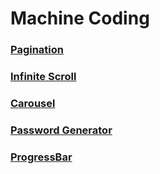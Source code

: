 # Machine Coding

### [Pagination](https://vky8xc.csb.app/)

### [Infinite Scroll](https://8x6kxx.csb.app)

### [Carousel](https://739s6q.csb.app/)

### [Password Generator](https://26sdd9.csb.app/)

### [ProgressBar](https://md9pcr.csb.app/)
